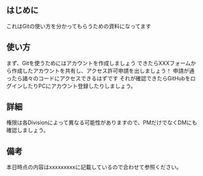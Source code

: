 ## はじめに
これはGitの使い方を分かってもらうための資料になってます

## 使い方
まず、Gitを使うためにはアカウントを作成しましょう
できたらXXXフォームから作成したアカウントを共有し、アクセス許可申請を出しましょう！
申請が通ったら諸々のコードにアクセスできるはずです
それが確認できたらGitHubをログインしたりPCにアカウント登録したりしましょう。


## 詳細
権限は各Divisionによって異なる可能性がありますので、PMだけでなくDMにも確認しましょう。

## 備考
本日時点の内容はxxxxxxxxxに記載しているので合わせて参照ください。